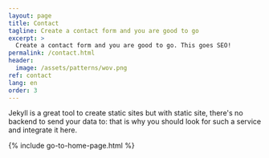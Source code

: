 ```yaml
---
layout: page
title: Contact
tagline: Create a contact form and you are good to go
excerpt: >
  Create a contact form and you are good to go. This goes SEO!
permalink: /contact.html
header:
  image: /assets/patterns/wov.png
ref: contact
lang: en  
order: 3
---
```


Jekyll is a great tool to create static sites but with static site, there's no backend to send your data to: that is why you should look for such a service and integrate it here.

{% include go-to-home-page.html %}
